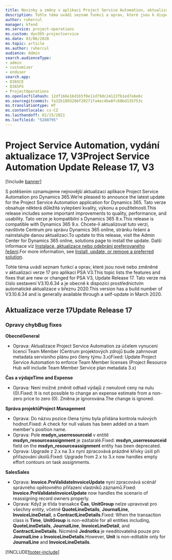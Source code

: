 ```yaml
---
title: Novinky a změny v aplikaci Project Service Automation, aktualizace verze 17, V3
description: Tohle téma uvádí seznam funkcí a oprav, které jsou k dispozici v Project Service Automation, aktualizace verze 17, V3.
author: ruhercul
manager: kfend
ms.service: project-operations
ms.custom: dyn365-projectservice
ms.date: 03/06/2020
ms.topic: article
ms.author: ruhercul
audience: Admin
search.audienceType:
- admin
- customizer
- enduser
search.app:
- D365CE
- D365PS
- ProjectOperations
ms.openlocfilehash: 12df166e1bd1b5f0e11d79dc24122fb1ed7e6e6c
ms.sourcegitcommit: fa32b1893286f20271fa4ec4be8fc68bd135f53c
ms.translationtype: HT
ms.contentlocale: cs-CZ
ms.lasthandoff: 02/15/2021
ms.locfileid: "5280795"
---
```

# <a name="project-service-automation-update-release-17-v3"></a><span data-ttu-id="f8377-103">Project Service Automation, vydání aktualizace 17, V3</span><span class="sxs-lookup"><span data-stu-id="f8377-103">Project Service Automation Update Release 17, V3</span></span>

[!include [banner](../includes/psa-now-project-operations.md)]

<span data-ttu-id="f8377-104">S potěšením oznamujeme nejnovější aktualizaci aplikace Project Service Automation pro Dynamics 365.</span><span class="sxs-lookup"><span data-stu-id="f8377-104">We’re pleased to announce the latest update for the Project Service Automation application for Dynamics 365.</span></span> <span data-ttu-id="f8377-105">Tato verze obsahuje některá důležitá vylepšení kvality, výkonu a použitelnosti.</span><span class="sxs-lookup"><span data-stu-id="f8377-105">This release includes some important improvements to quality, performance, and usability.</span></span>  <span data-ttu-id="f8377-106">Tato verze je kompatibilní s Dynamics 365 9.x.</span><span class="sxs-lookup"><span data-stu-id="f8377-106">This release is compatible with Dynamics 365 9.x.</span></span> <span data-ttu-id="f8377-107">Chcete-li aktualizovat tuto verzi, navštivte Centrum pro správu Dynamics 365 online, stránku řešení a nainstalujte danou aktualizaci.</span><span class="sxs-lookup"><span data-stu-id="f8377-107">To update to this release, visit the Admin Center for Dynamics 365 online, solutions page to install the update.</span></span> <span data-ttu-id="f8377-108">Další informace viz [Instalace, aktualizace nebo odebrání preferovaného řešení](https://docs.microsoft.com/power-platform/admin/install-remove-preferred-solution).</span><span class="sxs-lookup"><span data-stu-id="f8377-108">For more information, see [Install, update, or remove a preferred solution](https://docs.microsoft.com/power-platform/admin/install-remove-preferred-solution).</span></span>

<span data-ttu-id="f8377-109">Tohle téma uvádí seznam funkcí a oprav, které jsou nové nebo změněné v aktualizaci verze 17 pro aplikaci PSA V3.</span><span class="sxs-lookup"><span data-stu-id="f8377-109">This topic lists the features and fixes that are new or changed for PSA V3, Update Release 17.</span></span> <span data-ttu-id="f8377-110">Tato verze má číslo sestavení V3.10.6.34 a je obecně k dispozici prostřednictvím automatické aktualizace v březnu 2020.</span><span class="sxs-lookup"><span data-stu-id="f8377-110">This version has a build number of V3.10.6.34 and is generally available through a self-update in March 2020.</span></span>


## <a name="update-release-17"></a><span data-ttu-id="f8377-111">Aktualizace verze 17</span><span class="sxs-lookup"><span data-stu-id="f8377-111">Update Release 17</span></span>

### <a name="bug-fixes"></a><span data-ttu-id="f8377-112">Opravy chyb</span><span class="sxs-lookup"><span data-stu-id="f8377-112">Bug fixes</span></span>

<span data-ttu-id="f8377-113">**Obecné**</span><span class="sxs-lookup"><span data-stu-id="f8377-113">**General**</span></span>

- <span data-ttu-id="f8377-114">Oprava: Aktualizace Project Service Automation za účelem vynucení licencí Team Member (Centrum projektových zdrojů bude zahrnovat metadata servisního plánu pro členy týmu 3.x)</span><span class="sxs-lookup"><span data-stu-id="f8377-114">Fixed: Update Project Service Automation to enforce Team Member licenses (Project Resource Hub will include Team Member Service plan metadata 3.x)</span></span>
 
<span data-ttu-id="f8377-115">**Čas a výdaje**</span><span class="sxs-lookup"><span data-stu-id="f8377-115">**Time and Expense**</span></span>

- <span data-ttu-id="f8377-116">Oprava: Není možné změnit odhad výdajů z nenulové ceny na nulu (0).</span><span class="sxs-lookup"><span data-stu-id="f8377-116">Fixed: It is not possible to change an expense estimate from a non-zero price to zero (0).</span></span> <span data-ttu-id="f8377-117">Změna je ignorována.</span><span class="sxs-lookup"><span data-stu-id="f8377-117">The change is ignored.</span></span>

<span data-ttu-id="f8377-118">**Správa projektů**</span><span class="sxs-lookup"><span data-stu-id="f8377-118">**Project Management**</span></span>

- <span data-ttu-id="f8377-119">Oprava: Do názvu pozice člena týmu byla přidána kontrola nulových hodnot.</span><span class="sxs-lookup"><span data-stu-id="f8377-119">Fixed: A check for null values has been added on a team member's position name.</span></span>
- <span data-ttu-id="f8377-120">Oprava: Pole **msdyn_userresourceid** v entitě **msdyn_resourceassignment** je zastaralé.</span><span class="sxs-lookup"><span data-stu-id="f8377-120">Fixed: **msdyn_userresourceid** field on the **msdyn_resourceassignment** entity has been deprecated.</span></span>
- <span data-ttu-id="f8377-121">Oprava: Upgrade z 2.x na 3.x nyní zpracovává prázdné křivky úsilí při přiřazování úkolů.</span><span class="sxs-lookup"><span data-stu-id="f8377-121">Fixed: Upgrade from 2.x to 3.x now handles empty effort contours on task assignments.</span></span>

<span data-ttu-id="f8377-122">**Sales**</span><span class="sxs-lookup"><span data-stu-id="f8377-122">**Sales**</span></span>

- <span data-ttu-id="f8377-123">Oprava: **Invoice.PreValidateInvoiceUpdate** nyní zpracovává scénář správného opětovného přiřazení vlastníků záznamů.</span><span class="sxs-lookup"><span data-stu-id="f8377-123">Fixed: **Invoice.PreValidateInvoiceUpdate** now handles the scenario of reassigning record owners properly.</span></span>
- <span data-ttu-id="f8377-124">Oprava: Když je třída transakce **Čas**, **UnitGroup** nelze upravovat pro všechny entity, včetně **QuoteLineDetails**, **JournalLine**, **InvoiceLineDetail**, a **ContractLineDetails**.</span><span class="sxs-lookup"><span data-stu-id="f8377-124">Fixed: When the transaction class is **Time**, **UnitGroup** is non-editable for all entities including, **QuoteLineDetails**, **JournalLine**, **InvoiceLineDetail**, and **ContractLineDetails**.</span></span> <span data-ttu-id="f8377-125">Nicméně **Jednotka** je needitovatelná pouze pro **JournalLine** a **InvoiceLineDetails**.</span><span class="sxs-lookup"><span data-stu-id="f8377-125">However, **Unit** is non-editable only for **JournalLine** and **InvoiceLineDetails**.</span></span>




[!INCLUDE[footer-include](../includes/footer-banner.md)]